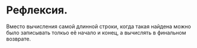 # Рефлексия.
Вместо вычисления самой длинной строки, когда такая найдена можно было записывать толкьо её начало и конец, а вычислять в финальном возврате.